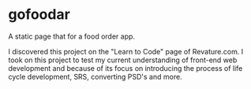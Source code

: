 # gofoodar
A static page that for a food order app.

I discovered this project on the "Learn to Code" page of Revature.com.
I took on this project to test my current understanding of front-end web development and
because of its focus on introducing the process of life cycle development, SRS, 
converting PSD's and more. 
